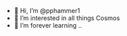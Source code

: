 - 👋 Hi, I’m @pphammer1
- 👀 I’m interested in all things Cosmos
- 🌱 I’m forever learning ..

<!---
pphammer1/pphammer1 is a ✨ special ✨ repository because its `README.md` (this file) appears on your GitHub profile.
You can click the Preview link to take a look at your changes.
--->
